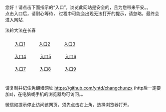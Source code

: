 您好！请点击下面指示的“入口”，浏览此网站是安全的，且为您带来平安。。 <br/>
点击入口后，请耐心等待， 过程中可能会出现无法打开的提示，请忽略，最终会进入网站. </br>

法轮大法在长春<br/>
<div style="padding:10px"><a style="margin:20px" target="_blank" href="https://d5fkkjsujybzb.cloudfront.net/2Qpsp?fxxnwor" id="ccLink1" rel="nofollow">入口1</a> <a target="_blank" style="margin:20px" href="https://d10kaa7va7ypg2.cloudfront.net/2Qpsp?ctnzmvc" id="ccLink2" rel="nofollow">入口2</a> <a style="margin:20px" target="_blank" href="https://d1qg2ydkovsy1p.cloudfront.net/2Qpsp?ibqmx" id="ccLink3" rel="nofollow">入口3</a></div>

<div style="padding:10px" ><a style="margin:20px" target="_blank" href="https://d5fkkjsujybzb.cloudfront.net/2Qpsp?fxxnwor" id="ccLink4" rel="nofollow">入口4</a> <a style="margin:20px" href="https://d10kaa7va7ypg2.cloudfront.net/2Qpsp?ctnzmvc" target="_blank" id="ccLink5" rel="nofollow">入口5</a> <a style="margin:20px" href="https://d1qg2ydkovsy1p.cloudfront.net/2Qpsp?ibqmx" target="_blank" id="ccLink6" rel="nofollow">入口6</a></div>

<div style="padding:10px"><a style="margin:20px" target="_blank" href="https://d5fkkjsujybzb.cloudfront.net/2Qpsp?fxxnwor" id="ccLink7" rel="nofollow">入口7</a> <a style="margin:20px" href="https://d10kaa7va7ypg2.cloudfront.net/2Qpsp?ctnzmvc" target="_blank" id="ccLink8" rel="nofollow">入口8</a> <a style="margin:20px" target="_blank" href="https://d1qg2ydkovsy1p.cloudfront.net/2Qpsp?ibqmx" id="ccLink9" rel="nofollow">入口9</a></div>

<br/>



请复制并记住免翻墙网址 https://github.com/yntd/changchunzx (http后一定要加s)，在电脑或手机的浏览器均可访问。。<br/>

微信如提示停止访问该网页，须先点击右上角，选择浏览器打开。
